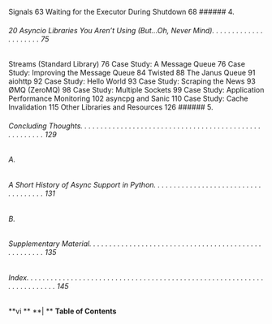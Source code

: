 Signals                                                                                                                            63 Waiting for the Executor During Shutdown                                                            68 ###### 4.
 ######  20 Asyncio Libraries You Aren’t Using (But…Oh, Never Mind). . . . . . . . . . . . . . . . . . . . .  75
 Streams (Standard Library)                                                                                            76 Case Study: A Message Queue                                                                                   76 Case Study: Improving the Message Queue                                                             84 Twisted                                                                                                                               88 The Janus Queue                                                                                                              91 aiohttp                                                                                                                                92 Case Study: Hello World                                                                                             93 Case Study: Scraping the News                                                                                  93 ØMQ (ZeroMQ)                                                                                                              98 Case Study: Multiple Sockets                                                                                      99 Case Study: Application Performance Monitoring                                               102 asyncpg and Sanic                                                                                                          110 Case Study: Cache Invalidation                                                                                115 Other Libraries and Resources                                                                                     126 ###### 5.
 ######  Concluding Thoughts. . . . . . . . . . . . . . . . . . . . . . . . . . . . . . . . . . . . . . . . . . . . . . . . . . . . . .  129
 ###### A.
 ######  A Short History of Async Support in Python. . . . . . . . . . . . . . . . . . . . . . . . . . . . . . . . . . . .  131
 ###### B.
 ######  Supplementary Material. . . . . . . . . . . . . . . . . . . . . . . . . . . . . . . . . . . . . . . . . . . . . . . . . . . .  135
 ###### Index. . . . . . . . . . . . . . . . . . . . . . . . . . . . . . . . . . . . . . . . . . . . . . . . . . . . . . . . . . . . . . . . . . . . . . .  145
 **vi ** **| ** **Table of Contents**